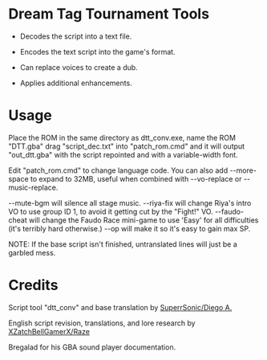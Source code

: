 # Dream Tag Tournament Tools

- Decodes the script into a text file.

- Encodes the text script into the game's format.

- Can replace voices to create a dub.

- Applies additional enhancements.


# Usage

Place the ROM in the same directory as dtt_conv.exe, name the ROM "DTT.gba" drag "script_dec.txt" into "patch_rom.cmd" and it will output "out_dtt.gba" with the script repointed and with a variable-width font.

Edit "patch_rom.cmd" to change language code.
You can also add --more-space to expand to 32MB, useful when combined with --vo-replace or --music-replace.

--mute-bgm will silence all stage music.
--riya-fix will change Riya's intro VO to use group ID 1, to avoid it getting cut by the "Fight!" VO.
--faudo-cheat will change the Faudo Race mini-game to use 'Easy' for all difficulties (it's terribly hard otherwise.)
--op will make it so it's easy to gain max SP.

NOTE: If the base script isn't finished, untranslated lines will just be a garbled mess.


# Credits

Script tool "dtt_conv" and base translation by [SuperrSonic/Diego A.](https://www.youtube.com/@SuperrSonic)

English script revision, translations, and lore research by [XZatchBellGamerX/Raze](https://www.youtube.com/@XZatchBellGamerX)

Bregalad for his GBA sound player documentation.
